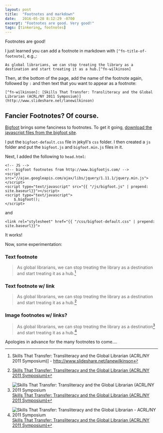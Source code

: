```yaml
---
layout: post
title:  "Footnotes and markdown"
date:   2016-05-28 8:12:29 -0700
excerpt: "Footnotes are good. Very good!"
tags: [tinkering, footnotes]
---
```


Footnotes are good!

I just learned you can add a footnote in markdown with ``` [^fn-title-of-footnote] ```, e.g.,:

```
As global librarians, we can stop treating the library as a destination and start treating it as a hub.[^fn-wilkinson]
```

Then, at the bottom of the page, add the name of the footnote again, followed by ```:``` and then text that you want to appear as a footnote:

```
[^fn-wilkinson]: [Skills That Transfer: Transliteracy and the Global Librarian (ACRL/NY 2011 Symposium)](http://www.slideshare.net/lanewilkinson)
```

## Fancier Footnotes? Of course.

[Bigfoot](http://www.bigfootjs.com/) brings some fanciness to footnotes. To get it going, [download the javascript files from the bigfoot site](http://www.bigfootjs.com/).

I put the ```bigfoot-default.css``` file in jekyll's ```css``` folder. I then created a ```js``` folder and put the ```bigfoot.js``` and ```bigfoot.min.js``` files in it.

Next, I added the following to ```head.html```:

```
<!-- JS -->
<!-- bigfoot footnotes from http://www.bigfootjs.com/ -->
<script src="//ajax.googleapis.com/ajax/libs/jquery/1.11.1/jquery.min.js"></script>
<script type="text/javascript" src="{{ "/js/bigfoot.js" | prepend: site.baseurl}}"></script>
<script type="text/javascript">
    $.bigfoot();
</script>
```

and

```
<link rel="stylesheet" href="{{ "/css/bigfoot-default.css" | prepend: site.baseurl}}">
```

It works!

Now, some experimentation:

### Text footnote
> As global librarians, we can stop treating the library as a destination and start treating it as a hub.[^fn-wilkinson-text]

### Text footnote w/ link

> As global librarians, we can stop treating the library as a destination and start treating it as a hub.[^fn-wilkinson-text-link]

### Image footnotes w/ links?

> As global librarians, we can stop treating the library as a destination[^fn-wilkinson-image-1] and start treating it as a hub.[^fn-wilkinson-image-2]

Apologies in advance for the many footnotes to come....


[^fn-wilkinson-text]: Skills That Transfer: Transliteracy and the Global Librarian (ACRL/NY 2011 Symposium)] - http://www.slideshare.net/lanewilkinson
[^fn-wilkinson-text-link]: [Skills That Transfer: Transliteracy and the Global Librarian (ACRL/NY 2011 Symposium)](http://www.slideshare.net/lanewilkinson)
[^fn-wilkinson-image-1]: ![Skills That Transfer: Transliteracy and the Global Librarian (ACRL/NY 2011 Symposium](https://www.evernote.com/l/AN8xIQlpDWRJ5YTdu-s4Duz2GgcluNYWM6cB/image.png) [Skills That Transfer: Transliteracy and the Global Librarian (ACRL/NY 2011 Symposium)](http://www.slideshare.net/lanewilkinson)
[^fn-wilkinson-image-2]: ![Skills That Transfer: Transliteracy and the Global Librarian - ACRL/NY 2011 Symposium](https://www.evernote.com/l/AN-C4CqLTcZPNbNptPEcwWGBMCsWDLz8f_sB/image.png) [Skills That Transfer: Transliteracy and the Global Librarian (ACRL/NY 2011 Symposium)](http://www.slideshare.net/lanewilkinson)






